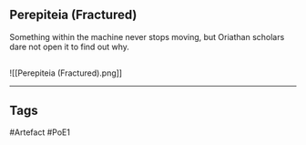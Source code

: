 ## Perepiteia (Fractured)
Something within the machine never stops moving,
but Oriathan scholars dare not open it to find out why.
##
![[Perepiteia (Fractured).png]]

---
## Tags
#Artefact
#PoE1